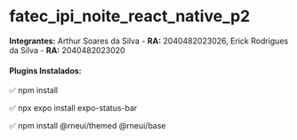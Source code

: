 # fatec_ipi_noite_react_native_p2
<b>Integrantes:</b> Arthur Soares da Silva - <b>RA:</b> 2040482023026, Erick Rodrigues da Silva - <b>RA:</b> 2040482023020

<h4><b>Plugins Instalados:</b></h4>

 ✅ npm install

 ✅ npx expo install expo-status-bar

 ✅ npm install @rneui/themed @rneui/base
